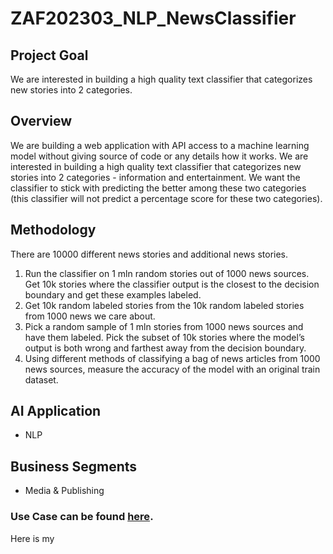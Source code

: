 # ZAF202303_NLP_NewsClassifier

## Project Goal

We are interested in building a high quality text classifier that categorizes new stories into 2 categories.

## Overview
We are building a web application with API access to a machine learning model without giving source of code or any details how it works. We are interested in building a high quality text classifier that categorizes new stories into 2 categories - information and entertainment. We want the classifier to stick with predicting the better among these two categories (this classifier will not predict a percentage score for these two categories).

## Methodology

There are 10000 different news stories and additional news stories.
1. Run the classifier on 1 mln random stories out of 1000 news sources. Get 10k stories where the classifier output is the closest to the decision boundary and get these examples labeled.
2. Get 10k random labeled stories from the 10k random labeled stories from 1000 news we care about.
3. Pick a random sample of 1 mln stories from 1000 news sources and have them labeled. Pick the subset of 10k stories where the model’s output is both wrong and farthest away from the decision boundary.
4. Using different methods of classifying a bag of news articles from 1000 news sources, measure the accuracy of the model with an original train dataset.

## AI Application
- NLP

## Business Segments
- Media & Publishing




### Use Case can be found [here](https://docs.google.com/document/d/1zDueu4PD7Nwj_7dxiXWyluaCejUx2fpI2ebWugNL39k/edit?usp=sharing).
Here is my 
